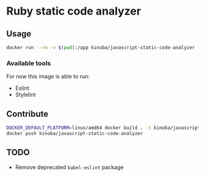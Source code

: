 # Ruby static code analyzer

## Usage

```bash
docker run --rm -v $(pwd):/app kinoba/javascript-static-code-analyzer [static tool]
```

### Available tools

For now this image is able to run:

- Eslint
- Stylelint

## Contribute

```bash
DOCKER_DEFAULT_PLATFORM=linux/amd64 docker build . -t kinoba/javascript-static-code-analyzer
docker push kinoba/javascript-static-code-analyzer
```

## TODO

- Remove deprecated `babel-eslint` package
